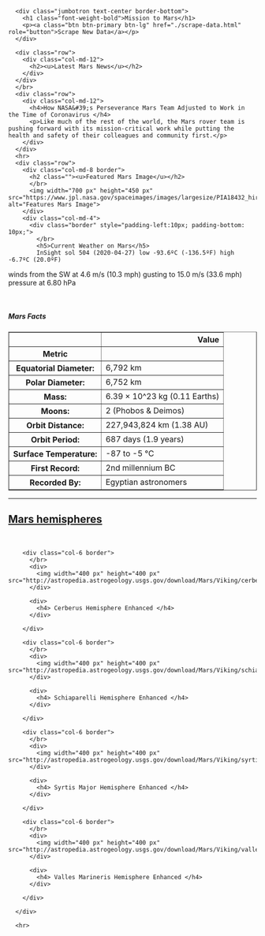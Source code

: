 
<!DOCTYPE html>
<html lang="en">

  <head>
    <meta charset="UTF-8">
    <meta name="viewport" content="width=device-width, initial-scale=1.0">
    <meta http-equiv="X-UA-Compatible" content="ie=edge">
    <title>Mission to Mars</title>
    <link rel="stylesheet" href="https://stackpath.bootstrapcdn.com/bootstrap/4.3.1/css/bootstrap.min.css"
      integrity="sha384-ggOyR0iXCbMQv3Xipma34MD+dH/1fQ784/j6cY/iJTQUOhcWr7x9JvoRxT2MZw1T" crossorigin="anonymous">
    <script src="https://ajax.googleapis.com/ajax/libs/jquery/3.4.1/jquery.min.js"></script>
    <script src="https://cdnjs.cloudflare.com/ajax/libs/popper.js/1.14.7/umd/popper.min.js"></script>
    <script src="https://maxcdn.bootstrapcdn.com/bootstrap/4.3.1/js/bootstrap.min.js"></script>

  </head>

  <body>
    <div class="container">

      <div class="jumbotron text-center border-bottom">
        <h1 class="font-weight-bold">Mission to Mars</h1>
        <p><a class="btn btn-primary btn-lg" href="./scrape-data.html" role="button">Scrape New Data</a></p>
      </div>

      <div class="row">
        <div class="col-md-12">
          <h2><u>Latest Mars News</u></h2>
        </div>
      </div>
      </br>
      <div class="row">
        <div class="col-md-12">
          <h4>How NASA&#39;s Perseverance Mars Team Adjusted to Work in the Time of Coronavirus </h4>
          <p>Like much of the rest of the world, the Mars rover team is pushing forward with its mission-critical work while putting the health and safety of their colleagues and community first.</p>
        </div>
      </div>
      <hr>
      <div class="row">
        <div class="col-md-8 border">
          <h2 class=""><u>Featured Mars Image</u></h2>
          </br>
          <img width="700 px" height="450 px" src="https://www.jpl.nasa.gov/spaceimages/images/largesize/PIA18432_hires.jpg" alt="Features Mars Image">
        </div>
        <div class="col-md-4">
          <div class="border" style="padding-left:10px; padding-bottom: 10px;">
            </br>
            <h5>Current Weather on Mars</h5>
            InSight sol 504 (2020-04-27) low -93.6ºC (-136.5ºF) high -6.7ºC (20.0ºF)
winds from the SW at 4.6 m/s (10.3 mph) gusting to 15.0 m/s (33.6 mph)
pressure at 6.80 hPa
          </div>
          </br>
          <div class="border">
            <h5>Mars Facts</h5>
            <table border="1" class="dataframe">
  <thead>
    <tr style="text-align: right;">
      <th></th>
      <th>Value</th>
    </tr>
    <tr>
      <th>Metric</th>
      <th></th>
    </tr>
  </thead>
  <tbody>
    <tr>
      <th>Equatorial Diameter:</th>
      <td>6,792 km</td>
    </tr>
    <tr>
      <th>Polar Diameter:</th>
      <td>6,752 km</td>
    </tr>
    <tr>
      <th>Mass:</th>
      <td>6.39 × 10^23 kg (0.11 Earths)</td>
    </tr>
    <tr>
      <th>Moons:</th>
      <td>2 (Phobos &amp; Deimos)</td>
    </tr>
    <tr>
      <th>Orbit Distance:</th>
      <td>227,943,824 km (1.38 AU)</td>
    </tr>
    <tr>
      <th>Orbit Period:</th>
      <td>687 days (1.9 years)</td>
    </tr>
    <tr>
      <th>Surface Temperature:</th>
      <td>-87 to -5 °C</td>
    </tr>
    <tr>
      <th>First Record:</th>
      <td>2nd millennium BC</td>
    </tr>
    <tr>
      <th>Recorded By:</th>
      <td>Egyptian astronomers</td>
    </tr>
  </tbody>
</table>
          </div>
        </div>
      </div>
      <hr>
      <div class="row">
        <div class="col-md-8 offset-4">
          <h2 class="align-items-center"><u>Mars hemispheres</u></h2>
        </div>
      </div>
      </br>
      <div class="row">
        
        <div class="col-6 border">
          </br>
          <div>
            <img width="400 px" height="400 px" src="http://astropedia.astrogeology.usgs.gov/download/Mars/Viking/cerberus_enhanced.tif/full.jpg">
          </div>

          <div>
            <h4> Cerberus Hemisphere Enhanced </h4>
          </div>

        </div>
        
        <div class="col-6 border">
          </br>
          <div>
            <img width="400 px" height="400 px" src="http://astropedia.astrogeology.usgs.gov/download/Mars/Viking/schiaparelli_enhanced.tif/full.jpg">
          </div>

          <div>
            <h4> Schiaparelli Hemisphere Enhanced </h4>
          </div>

        </div>
        
        <div class="col-6 border">
          </br>
          <div>
            <img width="400 px" height="400 px" src="http://astropedia.astrogeology.usgs.gov/download/Mars/Viking/syrtis_major_enhanced.tif/full.jpg">
          </div>

          <div>
            <h4> Syrtis Major Hemisphere Enhanced </h4>
          </div>

        </div>
        
        <div class="col-6 border">
          </br>
          <div>
            <img width="400 px" height="400 px" src="http://astropedia.astrogeology.usgs.gov/download/Mars/Viking/valles_marineris_enhanced.tif/full.jpg">
          </div>

          <div>
            <h4> Valles Marineris Hemisphere Enhanced </h4>
          </div>

        </div>
        
      </div>

      <hr>

  </body>

</html>
